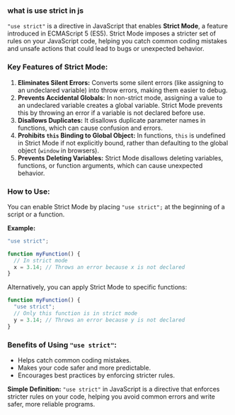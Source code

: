 ### what is use strict in js

`"use strict"` is a directive in JavaScript that enables **Strict Mode**, a feature introduced in ECMAScript 5 (ES5). Strict Mode imposes a stricter set of rules on your JavaScript code, helping you catch common coding mistakes and unsafe actions that could lead to bugs or unexpected behavior.

### Key Features of Strict Mode:
1. **Eliminates Silent Errors:** Converts some silent errors (like assigning to an undeclared variable) into throw errors, making them easier to debug.
2. **Prevents Accidental Globals:** In non-strict mode, assigning a value to an undeclared variable creates a global variable. Strict Mode prevents this by throwing an error if a variable is not declared before use.
3. **Disallows Duplicates:** It disallows duplicate parameter names in functions, which can cause confusion and errors.
4. **Prohibits `this` Binding to Global Object:** In functions, `this` is undefined in Strict Mode if not explicitly bound, rather than defaulting to the global object (`window` in browsers).
5. **Prevents Deleting Variables:** Strict Mode disallows deleting variables, functions, or function arguments, which can cause unexpected behavior.

### How to Use:
You can enable Strict Mode by placing `"use strict";` at the beginning of a script or a function. 

**Example:**

```javascript
"use strict";

function myFunction() {
  // In strict mode
  x = 3.14; // Throws an error because x is not declared
}
```

Alternatively, you can apply Strict Mode to specific functions:

```javascript
function myFunction() {
  "use strict";
  // Only this function is in strict mode
  y = 3.14; // Throws an error because y is not declared
}
```

### Benefits of Using `"use strict"`:
- Helps catch common coding mistakes.
- Makes your code safer and more predictable.
- Encourages best practices by enforcing stricter rules.

**Simple Definition:** `"use strict"` in JavaScript is a directive that enforces stricter rules on your code, helping you avoid common errors and write safer, more reliable programs.